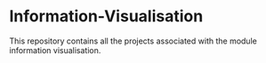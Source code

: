 # Information-Visualisation
This repository contains all the projects associated with the module information visualisation.
